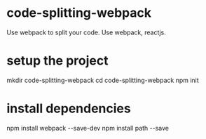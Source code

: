 # code-splitting-webpack
Use webpack to split your code. Use webpack, reactjs.
# setup the project
mkdir code-splitting-webpack
cd code-splitting-webpack
npm init
# install dependencies
npm install webpack --save-dev
npm install path --save
